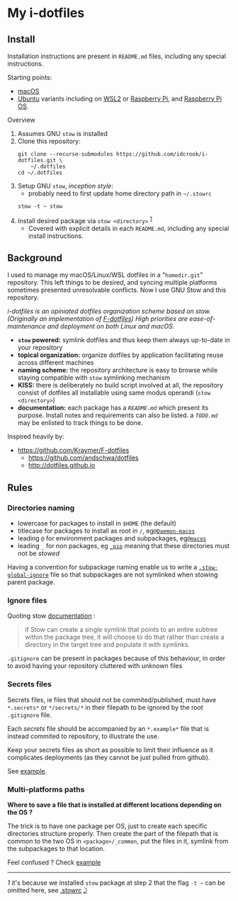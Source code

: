 My i-dotfiles
=============

Install
-------

Installation instructions are present in `README.md` files, including any special instructions. 

Starting points: 

- [macOS](%40macos/README-macos.md)
- [Ubuntu](%40ubuntu/README.md) variants including on [WSL2](%40ubuntu/README-Ubuntu-WSL2-20.04.md) or [Raspberry Pi](%40ubuntu/README-Ubuntu-on-RasPi.md), and [Raspberry Pi OS](%40ubuntu/README-Raspbian.md).

Overview

1.	Assumes GNU `stow` is installed
2.	Clone this repository:
	```
	git clone --recurse-submodules https://github.com/idcrook/i-dotfiles.git \
		~/.dotfiles
	cd ~/.dotfiles
	```
3.	Setup GNU `stow`, *inception style*:
	-	probably need to first update home directory path in `~/.stowrc`
	```
	stow -t ~ stow
	```
4.	Install desired package via `stow <directory>` <sup id="a1">[1](#f1)</sup> 
    - Covered with explicit details in each `README.md`, including any special install instructions.

Background
----------

I used to manage my macOS/Linux/WSL dotfiles in a "`homedir.git`" repository. This left things to be desired, and syncing multiple platforms sometimes presented unresolvable conflicts. Now I use GNU Stow and this repository.

*i-dotfiles is an opiniated dotfiles organization scheme based on stow. (Originally an implementation of [F-dotfiles](https://github.com/Kraymer/F-dotfiles)\) High priorities are ease-of-maintenance and deployment on both Linux and macOS.*

-	**`stow` powered:** symlink dotfiles and thus keep them always up-to-date in your repository
-	**topical organization:** organize dotfiles by application facilitating reuse across different machines
-	**naming scheme:** the repository architecture is easy to browse while staying compatible with `stow` symlinking mechanism
-	**KISS:** there is deliberately no build script involved at all, the repository consist of dotfiles all installable using same modus operandi (`stow <directory>`\)
-	**documentation:** each package has a *`README.md`* which present its purpose. Install notes and requirements can also be listed. a *`TODO.md`* may be enlisted to track things to be done.

Inspired heavily by:

-	https://github.com/Kraymer/F-dotfiles
	-	https://github.com/andschwa/dotfiles
	-	http://dotfiles.github.io


Rules
-----

### Directories naming

-	lowercase for packages to install in `$HOME` (the default)
-	titlecase for packages to install as root in `/`, eg[`@Daemon-macos`](https://github.com/Kraymer/F-dotfiles/blob/master/attic/@Daemon-osx)
-	leading `@` for environment packages and subpackages, eg[`@macos`](https://github.com/idcrook/i-dotfiles/blob/master/%40macos/)
-	leading `_` for non packages, eg [`_pip`](https://github.com/idcrook/i-dotfiles/blob/master/_pip) meaning that these directories must not be *stowed*

Having a convention for subpackage naming enable us to write a [`.stow-global-ignore`](https://github.com/idcrook/i-dotfiles/blob/master/stow/.stow-global-ignore#L6) file so that subpackages are not symlinked when stowing parent package.

### Ignore files

Quoting stow [documentation](https://www.gnu.org/software/stow/manual/html_node/Installing-Packages.html#Installing-Packages) :

> if Stow can create a single symlink that points to an entire subtree within the package tree, it will choose to do that rather than create a directory in the target tree and populate it with symlinks.

`.gitignore` can be present in packages because of this behaviour, in order to avoid having your repository cluttered with unknown files

### Secrets files

Secrets files, ie files that should not be commited/published, must have `*.secrets*` or `*/secrets/*` in their filepath to be ignored by the root `.gitignore` file.

Each *secrets* file should be accompanied by an `*.example*` file that is instead commited to repository, to illustrate the use.

Keep your secrets files as short as possible to limit their influence as it complicates deployments (as they cannot be just pulled from github).

See [example](https://github.com/idcrook/i-dotfiles/blob/master/git/.config/git/config.secrets.example).

### Multi-platforms paths

**Where to save a file that is installed at different locations depending on the OS ?**

The trick is to have one package per OS, just to create each specific directories structure properly. Then create the part of the filepath that is common to the two OS in `<package>/_common`, put the files in it, symlink from the subpackages to that location.

Feel confused ? Check [example](https://github.com/Kraymer/F-dotfiles/tree/master/_sublime_text_3/%40linux/.config/sublime-text-3)

---

<i id="f1">1</i> it's because we installed `stow` package at step 2 that the flag `-t ~` can be omitted here, see [.stowrc](https://github.com/idcrook/i-dotfiles/blob/master/stow/.stowrc) [⤸](#a1)
